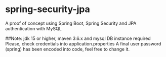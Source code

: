 # spring-security-jpa
A proof of concept using Spring Boot, Spring Security and JPA authentication with MySQL

##Note: jdk 15 or higher, maven 3.6.x and mysql DB instance required
Please, check credentials into application.properties
A final user password (spring) has been encoded into code, feel free to change it.
